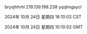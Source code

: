 brysjhhrhl 219.139.199.238 yqqlmgsycl

2024年 10月 24日 星期四 18:10:02 CST

2024年 10月 24日 星期四 10:10:02 GMT
